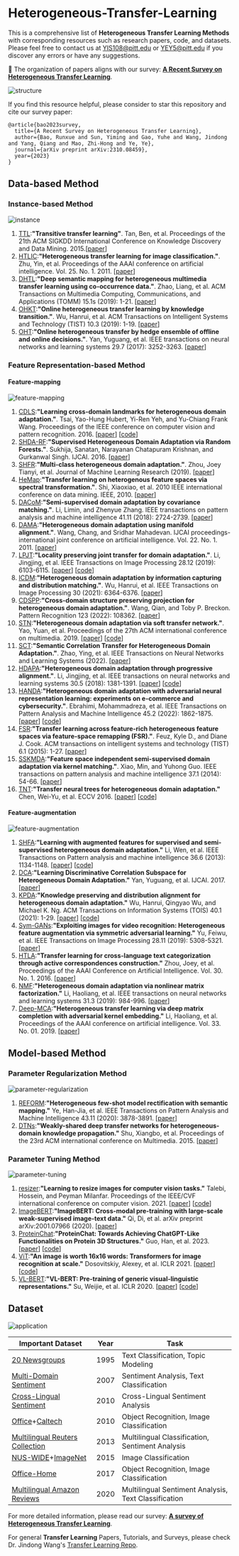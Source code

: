 # Heterogeneous-Transfer-Learning
This is a comprehensive list of **Heterogeneous Transfer Learning Methods** with corresponding resources such as research papers, code, and datasets. Please feel free to contact us at YIS108@pitt.edu or YEY5@pitt.edu if you discover any errors or have any suggestions.

🌟 The organization of papers aligns with our survey: [**A Recent Survey on Heterogeneous Transfer Learning**](https://arxiv.org/abs/2310.08459). 

![structure](pics/SurveyPics_overall.jpg)

If you find this resource helpful, please consider to star this repository and cite our survey paper:

```
@article{bao2023survey,
  title={A Recent Survey on Heterogeneous Transfer Learning},
  author={Bao, Runxue and Sun, Yiming and Gao, Yuhe and Wang, Jindong and Yang, Qiang and Mao, Zhi-Hong and Ye, Ye},
  journal={arXiv preprint arXiv:2310.08459},
  year={2023}
}
```

## Data-based Method

### Instance-based Method

![instance](pics/instance_based.jpg)

1. <u>TTL</u>:**"Transitive transfer learning"**. Tan, Ben, et al. Proceedings of the 21th ACM SIGKDD International Conference on Knowledge Discovery and Data Mining. 2015.[[paper](https://dl.acm.org/doi/pdf/10.1145/2783258.2783295?casa_token=Snq_IwYJjmMAAAAA:EMWZUPNUna4Tlh6H7BKAT5qajvpTzc3jmx1AgXCH66tubdlJvscVzs-cgMyBEhEsBzQEQk2raeYF)]
2. <u>HTLIC</u>:**"Heterogeneous transfer learning for image classification."**. Zhu, Yin, et al. Proceedings of the AAAI conference on artificial intelligence. Vol. 25. No. 1. 2011. [[paper](https://ojs.aaai.org/index.php/AAAI/article/view/8090)]
3. <u>DHTL</u>:**"Deep semantic mapping for heterogeneous multimedia transfer learning using co-occurrence data."**. Zhao, Liang, et al. ACM Transactions on Multimedia Computing, Communications, and Applications (TOMM) 15.1s (2019): 1-21. [[paper](https://dl.acm.org/doi/pdf/10.1145/3241055)]
4. <u>OHKT</u>:**"Online heterogeneous transfer learning by knowledge transition."**. Wu, Hanrui, et al.  ACM Transactions on Intelligent Systems and Technology (TIST) 10.3 (2019): 1-19. [[paper](https://dl.acm.org/doi/pdf/10.1145/3309537?casa_token=TSYjMZc5xMgAAAAA:j_mGkzlRAPd7yO7SQ_A1bvUyuLjPp1kKa3wt88ssot8OLiZsCgVBJwUklApJVdkjCqzrQlNrf67M)]
5. <u>OHT</u>:**"Online heterogeneous transfer by hedge ensemble of offline and online decisions."**. Yan, Yuguang, et al.  IEEE transactions on neural networks and learning systems 29.7 (2017): 3252-3263. [[paper](https://ieeexplore.ieee.org/document/8064213)]

### Feature Representation-based Method

#### Feature-mapping

![feature-mapping](pics/feature_mapping_separate.jpg)

1. <u>CDLS</u>:**"Learning cross-domain landmarks for heterogeneous domain adaptation."**. Tsai, Yao-Hung Hubert, Yi-Ren Yeh, and Yu-Chiang Frank Wang. Proceedings of the IEEE conference on computer vision and pattern recognition. 2016. [[paper](https://openaccess.thecvf.com/content_cvpr_2016/papers/Tsai_Learning_Cross-Domain_Landmarks_CVPR_2016_paper.pdf)] [[code](https://github.com/yaohungt/Cross-Domain-Landmarks-Selection-CDLS-/tree/master)]
2. <u>SHDA-RF</u>:**"Supervised Heterogeneous Domain Adaptation via Random Forests."**. Sukhija, Sanatan, Narayanan Chatapuram Krishnan, and Gurkanwal Singh.  IJCAI. 2016. [[paper](https://www.ijcai.org/Proceedings/16/Papers/291.pdf)]
3. <u>SHFR</u>:**"Multi-class heterogeneous domain adaptation."**. Zhou, Joey Tianyi, et al. Journal of Machine Learning Research (2019). [[paper](https://www.jmlr.org/papers/volume20/13-580/13-580.pdf)]
4. <u>HeMap</u>:**"Transfer learning on heterogenous feature spaces via spectral transformation."**. Shi, Xiaoxiao, et al. 2010 IEEE international conference on data mining. IEEE, 2010. [[paper](https://ieeexplore.ieee.org/document/5694083)]
5. <u>DACoM</u>:**"Semi-supervised domain adaptation by covariance matching."**. Li, Limin, and Zhenyue Zhang. IEEE transactions on pattern analysis and machine intelligence 41.11 (2018): 2724-2739. [[paper](https://ieeexplore.ieee.org/document/8444719)]
6. <u>DAMA</u>:**"Heterogeneous domain adaptation using manifold alignment."**. Wang, Chang, and Sridhar Mahadevan. IJCAI proceedings-international joint conference on artificial intelligence. Vol. 22. No. 1. 2011. [[paper](https://people.cs.umass.edu/~mahadeva/papers/IJCAI2011-DA.pdf)]
7. <u>LPJT</u>:**"Locality preserving joint transfer for domain adaptation."**. Li, Jingjing, et al. IEEE Transactions on Image Processing 28.12 (2019): 6103-6115. [[paper](https://github.com/lijin118/LPJT/blob/master/Locality%20Preserving%20Joint%20Transfer%20for%20Domain%20Adaptation.pdf)] [[code](https://github.com/lijin118/LPJT/tree/master)]
8. <u>ICDM</u>:**"Heterogeneous domain adaptation by information capturing and distribution matching."**. Wu, Hanrui, et al. IEEE Transactions on Image Processing 30 (2021): 6364-6376. [[paper](https://ieeexplore.ieee.org/document/9478253)]
9. <u>CDSPP</u>:**"Cross-domain structure preserving projection for heterogeneous domain adaptation."**. Wang, Qian, and Toby P. Breckon. Pattern Recognition 123 (2022): 108362. [[paper](https://arxiv.org/abs/2004.12427)]
10. <u>STN</u>:**"Heterogeneous domain adaptation via soft transfer network."**. Yao, Yuan, et al. Proceedings of the 27th ACM international conference on multimedia. 2019. [[paper](https://dl.acm.org/doi/pdf/10.1145/3343031.3350955?casa_token=9-OogFCoE2EAAAAA:uUMmkzrQ3qI-E-mSO0-c41SEzz52ljNnip176Hd-cbZ4hkxlZ8sHnS6XlT6egb2260JPpKfcrw_f)] [[code](https://github.com/yyyaoyuan/STN)]
11. <u>SCT</u>:**"Semantic Correlation Transfer for Heterogeneous Domain Adaptation."**. Zhao, Ying, et al. IEEE Transactions on Neural Networks and Learning Systems (2022). [[paper](https://ieeexplore.ieee.org/document/9867940)]
12. <u>HDAPA</u>:**"Heterogeneous domain adaptation through progressive alignment."**. Li, Jingjing, et al. IEEE transactions on neural networks and learning systems 30.5 (2018): 1381-1391. [[paper](https://ieeexplore.ieee.org/document/8475006)] [[code](https://github.com/lijin118/lctc)]
13. <u>HANDA</u>:**"Heterogeneous domain adaptation with adversarial neural representation learning: experiments on e-commerce and cybersecurity."**. Ebrahimi, Mohammadreza, et al. IEEE Transactions on Pattern Analysis and Machine Intelligence 45.2 (2022): 1862-1875. [[paper](https://ieeexplore.ieee.org/document/9744510)] [[code](https://github.com/mohammadrezaebrahimi/handa)]
14. <u>FSR</u>:**"Transfer learning across feature-rich heterogeneous feature spaces via feature-space remapping (FSR)."**. Feuz, Kyle D., and Diane J. Cook.  ACM transactions on intelligent systems and technology (TIST) 6.1 (2015): 1-27. [[paper](https://dl.acm.org/doi/pdf/10.1145/2629528?casa_token=Y50Nwq7bQZEAAAAA:TI1BbVy-A9wM_gJs1uwl5e31YwYb0nSD2bjn4BhWeyFv01XVkywDeL9Ki6tQM2BClA5qquMzaRYE)]
15. <u>SSKMDA</u>:**"Feature space independent semi-supervised domain adaptation via kernel matching."**. Xiao, Min, and Yuhong Guo. IEEE transactions on pattern analysis and machine intelligence 37.1 (2014): 54-66. [[paper](https://ieeexplore.ieee.org/document/6866177)]
16. <u>TNT</u>:**"Transfer neural trees for heterogeneous domain adaptation."** Chen, Wei-Yu, et al. ECCV 2016. [[paper](https://link.springer.com/chapter/10.1007/978-3-319-46454-1_25)] [[code](https://github.com/wyharveychen/TransferNeuralTrees)]

#### Feature-augmentation

![feature-augmentation](pics/Feature_augmentation.jpg)

1. <u>SHFA</u>:**"Learning with augmented features for supervised and semi-supervised heterogeneous domain adaptation."** Li, Wen, et al. IEEE Transactions on Pattern analysis and machine intelligence 36.6 (2013): 1134-1148. [[paper](https://wenli-vision.github.io/papers/PAMI_SHFA.pdf)] [[code](https://github.com/wenli-vision/SHFA_release)]
2. <u>DCA</u>:**"Learning Discriminative Correlation Subspace for Heterogeneous Domain Adaptation."** Yan, Yuguang, et al. IJCAI. 2017. [[paper](https://tanmingkui.github.io/files/publications/Learning_Discriminative.pdf)]
3. <u>KPDA</u>:**"Knowledge preserving and distribution alignment for heterogeneous domain adaptation."** Wu, Hanrui, Qingyao Wu, and Michael K. Ng. ACM Transactions on Information Systems (TOIS) 40.1 (2021): 1-29. [[paper](https://dl.acm.org/doi/pdf/10.1145/3469856?casa_token=fim3DjxF_FsAAAAA:PjI5QZqyCfNZhprC8giHaF3nPBPb6irZe_LR15bkcWTwitVTUujJ4PxJTfQWek3qPqiFuZTE-YMq)] [[code](https://github.com/wuhanrui/KPDA)]
4. <u>Sym-GANs</u>:**"Exploiting images for video recognition: Heterogeneous feature augmentation via symmetric adversarial learning."** Yu, Feiwu, et al. IEEE Transactions on Image Processing 28.11 (2019): 5308-5321. [[paper]()]
5. <u>HTLA</u>:**"Transfer learning for cross-language text categorization through active correspondences construction."** Zhou, Joey, et al. Proceedings of the AAAI Conference on Artificial Intelligence. Vol. 30. No. 1. 2016. [[paper](https://ojs.aaai.org/index.php/AAAI/article/view/10211)]
6. <u>NMF</u>:**"Heterogeneous domain adaptation via nonlinear matrix factorization."** Li, Haoliang, et al. IEEE transactions on neural networks and learning systems 31.3 (2019): 984-996. [[paper](https://www.cse.cuhk.edu.hk/~sinnopan/publications/[TNNLS19]Heterogeneous%20Domain%20Adaptation%20via%20Non-linear%20Matrix%20Factorization.pdf)]
7. <u>Deep-MCA</u>:**"Heterogeneous transfer learning via deep matrix completion with adversarial kernel embedding."** Li, Haoliang, et al. Proceedings of the AAAI conference on artificial intelligence. Vol. 33. No. 01. 2019. [[paper](https://ojs.aaai.org/index.php/AAAI/article/view/4880)]
   
## Model-based Method

### Parameter Regularization Method

![parameter-regularization](pics/parameter_regularization.jpg)

1. <u>REFORM</u>:**"Heterogeneous few-shot model rectification with semantic mapping."** Ye, Han-Jia, et al. IEEE Transactions on Pattern Analysis and Machine Intelligence 43.11 (2020): 3878-3891. [[paper](https://ieeexplore.ieee.org/stamp/stamp.jsp?arnumber=9093972&casa_token=ntHjVN_3ST8AAAAA:RW8H5UKbjeHab0tLcA-zH07itD6YTWTQI4W5qRuEqPVRUlBGCNwYOnVhQHgIHaFOZzsb56Pt)]
2. <u>DTNs</u>:**"Weakly-shared deep transfer networks for heterogeneous-domain knowledge propagation."** Shu, Xiangbo, et al. Proceedings of the 23rd ACM international conference on Multimedia. 2015. [[paper](https://dl.acm.org/doi/pdf/10.1145/2733373.2806216?casa_token=zk3GWONST48AAAAA:R_Q7DDykxjvm4V9XIKz58TIEXIpUsISQKAuoTOW9UkDfVGgOFQnAaC9Vf5ezKpPqiOsy8MgkAyBx)]

### Parameter Tuning Method

![parameter-tuning](pics/Para_tuning.jpg)

1. <u>resizer</u>:**"Learning to resize images for computer vision tasks."** Talebi, Hossein, and Peyman Milanfar. Proceedings of the IEEE/CVF international conference on computer vision. 2021. [[paper](https://openaccess.thecvf.com/content/ICCV2021/papers/Talebi_Learning_To_Resize_Images_for_Computer_Vision_Tasks_ICCV_2021_paper.pdf)] [[code](https://github.com/sayakpaul/Learnable-Image-Resizing)]
2. <u>ImageBERT</u>:**"ImageBERT: Cross-modal pre-training with large-scale weak-supervised image-text data."** Qi, Di, et al.  arXiv preprint arXiv:2001.07966 (2020). [[paper](https://arxiv.org/pdf/2001.07966.pdf)]
3. <u>ProteinChat</u>:**"ProteinChat: Towards Achieving ChatGPT-Like Functionalities on Protein 3D Structures."** Guo, Han, et al. 2023. [[paper](https://www.techrxiv.org/articles/preprint/ProteinChat_Towards_Achieving_ChatGPT-Like_Functionalities_on_Protein_3D_Structures/23120606)] [[code](https://github.com/UCSD-AI4H/proteinchat)]
4. <u>ViT</u>:**"An image is worth 16x16 words: Transformers for image recognition at scale."** Dosovitskiy, Alexey, et al. ICLR 2021. [[paper](https://openreview.net/pdf?id=YicbFdNTTy)] [[code](https://github.com/google-research/vision_transformer)]
5. <u>VL-BERT</u>:**"VL-BERT: Pre-training of generic visual-linguistic representations."** Su, Weijie, et al. ICLR 2020. [[paper](https://arxiv.org/pdf/1908.08530.pdf)] [[code](https://github.com/jackroos/VL-BERT)]

## Dataset

![application](pics/application.png)

| Important Dataset | Year | Task | 
| -------- | -------- | -------- |
|[20 Newsgroups](http://qwone.com/~jason/20Newsgroups/)| 1995 | Text Classification, Topic Modeling |
|[Multi-Domain Sentiment](https://www.cs.jhu.edu/~mdredze/datasets/sentiment/) | 2007 | Sentiment Analysis, Text Classification|
|[Cross-Lingual Sentiment](https://zenodo.org/record/3251672)| 2010 | Cross-Lingual Sentiment Analysis
|[Office](https://faculty.cc.gatech.edu/~judy/domainadapt/)+[Caltech](https://www.vision.caltech.edu/datasets/)|2010| Object Recognition, Image Classification|
|[Multilingual Reuters Collection](https://archive.ics.uci.edu/dataset/259/reuters+rcv1+rcv2+multilingual+multiview+text+categorization+test+collection)|2013|Multilingual Classification, Sentiment Analysis|
|[NUS-WIDE](https://lms.comp.nus.edu.sg/wp-content/uploads/2019/research/nuswide/NUS-WIDE.html)+[ImageNet](https://www.image-net.org/)|2015|Image Classification|
|[Office-Home](https://www.hemanthdv.org/officeHomeDataset.html)| 2017 | Object Recognition, Image Classification|
|[Multilingual Amazon Reviews](https://registry.opendata.aws/amazon-reviews-ml/)|2020|Multilingual Sentiment Analysis, Text Classification|

For more detailed information, please read our survey: [**A survey of Heterogeneous Transfer Learning**](https://arxiv.org/abs/2310.08459). 

For general **Transfer Learning** Papers, Tutorials, and Surveys, please check Dr. Jindong Wang's [Transfer Learning Repo](https://github.com/jindongwang/transferlearning). 
